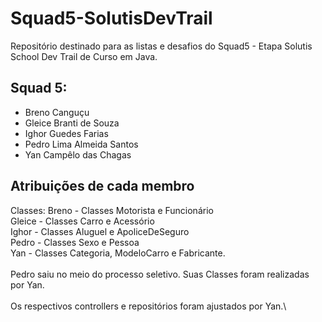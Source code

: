 # Squad5-SolutisDevTrail
Repositório destinado para as listas e desafios do Squad5 - Etapa Solutis School Dev Trail de Curso em Java.

## Squad 5:
- Breno Canguçu
- Gleice Branti de Souza
- Ighor Guedes Farias
- Pedro Lima Almeida Santos 
- Yan Campêlo das Chagas 

## Atribuições de cada membro

Classes:
Breno - Classes Motorista e Funcionário\
Gleice - Classes Carro e Acessório\
Ighor - Classes Aluguel e ApoliceDeSeguro\
Pedro - Classes Sexo e Pessoa\
Yan - Classes Categoria, ModeloCarro e Fabricante.\
\
Pedro saiu no meio do processo seletivo. Suas Classes foram realizadas por Yan.\
\
Os respectivos controllers e repositórios foram ajustados por Yan.\
